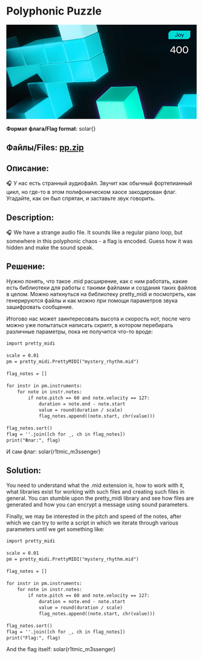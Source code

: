 # Polyphonic Puzzle

![alt text](Joy.jpg)

**Формат флага/Flag format**: solar{}

**Файлы/Files**: [pp.zip](pp.zip)
---
**Описание**: 
---
🎧 У нас есть странный аудиофайл.
Звучит как обычный фортепианный цикл, но где-то в этом полифоническом хаосе закодирован флаг.
Угадайте, как он был спрятан, и заставьте звук говорить.

**Description**:
--- 
🎧 We have a strange audio file.
It sounds like a regular piano loop, but somewhere in this polyphonic chaos - a flag is encoded.
Guess how it was hidden and make the sound speak.

**Решение**:
---
Нужно понять, что такое .mid расширение, как с ним работать, какие есть библиотеки для работы с такими файлами и создания таких файлов в целом. 
Можно наткнуться на библиотеку pretty_midi и посмотреть, как генерируются файлы и как можно при помощи параметров звука зашифровать сообщение.

Итогово нас может заинтересовать высота и скорость нот, после чего можно уже попытаться написать скрипт, в котором перебирать различные параметры, пока не получится что-то вроде:

```
import pretty_midi

scale = 0.01
pm = pretty_midi.PrettyMIDI("mystery_rhythm.mid")

flag_notes = []

for instr in pm.instruments:
    for note in instr.notes:
        if note.pitch == 60 and note.velocity == 127:
            duration = note.end - note.start
            value = round(duration / scale)
            flag_notes.append((note.start, chr(value)))
 
flag_notes.sort()
flag = ''.join([ch for _, ch in flag_notes])
print("Флаг:", flag)
```

И сам флаг: solar{r1tmic_m3ssenger}

**Solution**:
---
You need to understand what the .mid extension is, how to work with it, what libraries exist for working with such files and creating such files in general.
You can stumble upon the pretty_midi library and see how files are generated and how you can encrypt a message using sound parameters.

Finally, we may be interested in the pitch and speed of the notes, after which we can try to write a script in which we iterate through various parameters until we get something like:

```
import pretty_midi

scale = 0.01
pm = pretty_midi.PrettyMIDI("mystery_rhythm.mid")

flag_notes = []

for instr in pm.instruments:
    for note in instr.notes:
        if note.pitch == 60 and note.velocity == 127:
            duration = note.end - note.start
            value = round(duration / scale)
            flag_notes.append((note.start, chr(value)))
 
flag_notes.sort()
flag = ''.join([ch for _, ch in flag_notes])
print("Flag:", flag)
```

And the flag itself: solar{r1tmic_m3ssenger}